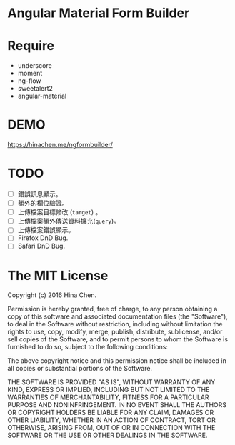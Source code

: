 # Angular Material Form Builder

Require
=======

* underscore
* moment
* ng-flow
* sweetalert2
* angular-material

DEMO
====
https://hinachen.me/ngformbuilder/

TODO
====

- [ ] 錯誤訊息顯示。
- [ ] 額外的欄位驗證。
- [ ] 上傳檔案目標修改 (`target`) 。
- [ ] 上傳檔案額外傳送資料擴充(`query`)。
- [ ] 上傳檔案錯誤顯示。
- [ ] Firefox DnD Bug.
- [ ] Safari DnD Bug.

The MIT License
===============

Copyright (c) 2016 Hina Chen.

Permission is hereby granted, free of charge, to any person obtaining a copy of this software and associated documentation files (the "Software"), to deal in the Software without restriction, including without limitation the rights to use, copy, modify, merge, publish, distribute, sublicense, and/or sell copies of the Software, and to permit persons to whom the Software is furnished to do so, subject to the following conditions:

The above copyright notice and this permission notice shall be included in all copies or substantial portions of the Software.

THE SOFTWARE IS PROVIDED "AS IS", WITHOUT WARRANTY OF ANY KIND, EXPRESS OR IMPLIED, INCLUDING BUT NOT LIMITED TO THE WARRANTIES OF MERCHANTABILITY, FITNESS FOR A PARTICULAR PURPOSE AND NONINFRINGEMENT. IN NO EVENT SHALL THE AUTHORS OR COPYRIGHT HOLDERS BE LIABLE FOR ANY CLAIM, DAMAGES OR OTHER LIABILITY, WHETHER IN AN ACTION OF CONTRACT, TORT OR OTHERWISE, ARISING FROM, OUT OF OR IN CONNECTION WITH THE SOFTWARE OR THE USE OR OTHER DEALINGS IN THE SOFTWARE.
